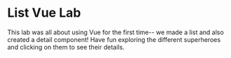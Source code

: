 # List Vue Lab

This lab was all about using Vue for the first time-- we made a list and also created a detail component! Have fun exploring the different superheroes and clicking on them to see their details.


